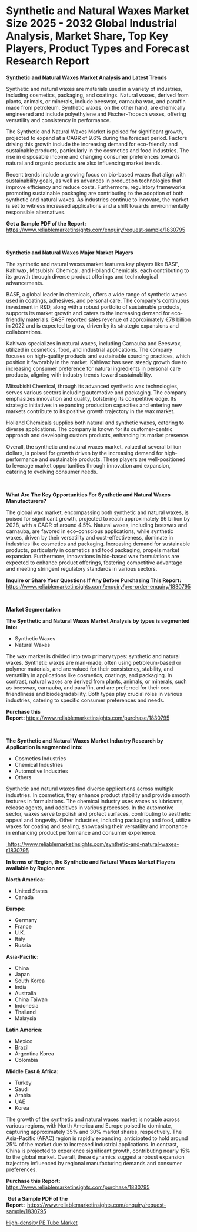 <p><h1>Synthetic and Natural Waxes Market Size 2025 - 2032 Global Industrial Analysis, Market Share, Top Key Players, Product Types and Forecast Research Report</h1></p><p><strong>Synthetic and Natural Waxes Market Analysis and Latest Trends</strong></p>
<p><p>Synthetic and natural waxes are materials used in a variety of industries, including cosmetics, packaging, and coatings. Natural waxes, derived from plants, animals, or minerals, include beeswax, carnauba wax, and paraffin made from petroleum. Synthetic waxes, on the other hand, are chemically engineered and include polyethylene and Fischer-Tropsch waxes, offering versatility and consistency in performance.</p><p>The Synthetic and Natural Waxes Market is poised for significant growth, projected to expand at a CAGR of 9.6% during the forecast period. Factors driving this growth include the increasing demand for eco-friendly and sustainable products, particularly in the cosmetics and food industries. The rise in disposable income and changing consumer preferences towards natural and organic products are also influencing market trends.</p><p>Recent trends include a growing focus on bio-based waxes that align with sustainability goals, as well as advances in production technologies that improve efficiency and reduce costs. Furthermore, regulatory frameworks promoting sustainable packaging are contributing to the adoption of both synthetic and natural waxes. As industries continue to innovate, the market is set to witness increased applications and a shift towards environmentally responsible alternatives.</p></p>
<p><strong>Get a Sample PDF of the Report:&nbsp;</strong> <a href="https://www.reliablemarketinsights.com/enquiry/request-sample/1830795?utm_campaign=3493&utm_medium=2&utm_source=Github&utm_content=ia&utm_term=03042025&utm_id=synthetic-and-natural-waxes">https://www.reliablemarketinsights.com/enquiry/request-sample/1830795</a></p>
<p>&nbsp;</p>
<p><strong>Synthetic and Natural Waxes Major Market Players</strong></p>
<p><p>The synthetic and natural waxes market features key players like BASF, Kahlwax, Mitsubishi Chemical, and Holland Chemicals, each contributing to its growth through diverse product offerings and technological advancements.</p><p>BASF, a global leader in chemicals, offers a wide range of synthetic waxes used in coatings, adhesives, and personal care. The company's continuous investment in R&D, along with a robust portfolio of sustainable products, supports its market growth and caters to the increasing demand for eco-friendly materials. BASF reported sales revenue of approximately €78 billion in 2022 and is expected to grow, driven by its strategic expansions and collaborations.</p><p>Kahlwax specializes in natural waxes, including Carnauba and Beeswax, utilized in cosmetics, food, and industrial applications. The company focuses on high-quality products and sustainable sourcing practices, which position it favorably in the market. Kahlwax has seen steady growth due to increasing consumer preference for natural ingredients in personal care products, aligning with industry trends toward sustainability.</p><p>Mitsubishi Chemical, through its advanced synthetic wax technologies, serves various sectors including automotive and packaging. The company emphasizes innovation and quality, bolstering its competitive edge. Its strategic initiatives in expanding production capacities and entering new markets contribute to its positive growth trajectory in the wax market.</p><p>Holland Chemicals supplies both natural and synthetic waxes, catering to diverse applications. The company is known for its customer-centric approach and developing custom products, enhancing its market presence. </p><p>Overall, the synthetic and natural waxes market, valued at several billion dollars, is poised for growth driven by the increasing demand for high-performance and sustainable products. These players are well-positioned to leverage market opportunities through innovation and expansion, catering to evolving consumer needs.</p></p>
<p>&nbsp;</p>
<p><strong>What Are The Key Opportunities For Synthetic and Natural Waxes Manufacturers?</strong></p>
<p><p>The global wax market, encompassing both synthetic and natural waxes, is poised for significant growth, projected to reach approximately $6 billion by 2028, with a CAGR of around 4.5%. Natural waxes, including beeswax and carnauba, are favored in eco-conscious applications, while synthetic waxes, driven by their versatility and cost-effectiveness, dominate in industries like cosmetics and packaging. Increasing demand for sustainable products, particularly in cosmetics and food packaging, propels market expansion. Furthermore, innovations in bio-based wax formulations are expected to enhance product offerings, fostering competitive advantage and meeting stringent regulatory standards in various sectors.</p></p>
<p><strong>Inquire or Share Your Questions If Any Before Purchasing This Report:</strong> <a href="https://www.reliablemarketinsights.com/enquiry/pre-order-enquiry/1830795?utm_campaign=3493&utm_medium=2&utm_source=Github&utm_content=ia&utm_term=03042025&utm_id=synthetic-and-natural-waxes">https://www.reliablemarketinsights.com/enquiry/pre-order-enquiry/1830795</a></p>
<p>&nbsp;</p>
<p><strong>Market Segmentation</strong></p>
<p><strong>The Synthetic and Natural Waxes Market Analysis by types is segmented into:</strong></p>
<p><ul><li>Synthetic Waxes</li><li>Natural Waxes</li></ul></p>
<p><p>The wax market is divided into two primary types: synthetic and natural waxes. Synthetic waxes are man-made, often using petroleum-based or polymer materials, and are valued for their consistency, stability, and versatility in applications like cosmetics, coatings, and packaging. In contrast, natural waxes are derived from plants, animals, or minerals, such as beeswax, carnauba, and paraffin, and are preferred for their eco-friendliness and biodegradability. Both types play crucial roles in various industries, catering to specific consumer preferences and needs.</p></p>
<p><strong>Purchase this Report:&nbsp;</strong><a href="https://www.reliablemarketinsights.com/purchase/1830795?utm_campaign=3493&utm_medium=2&utm_source=Github&utm_content=ia&utm_term=03042025&utm_id=synthetic-and-natural-waxes">https://www.reliablemarketinsights.com/purchase/1830795</a></p>
<p>&nbsp;</p>
<p><strong>The Synthetic and Natural Waxes Market Industry Research by Application is segmented into:</strong></p>
<p><ul><li>Cosmetics Industries</li><li>Chemical Industries</li><li>Automotive Industries</li><li>Others</li></ul></p>
<p><p>Synthetic and natural waxes find diverse applications across multiple industries. In cosmetics, they enhance product stability and provide smooth textures in formulations. The chemical industry uses waxes as lubricants, release agents, and additives in various processes. In the automotive sector, waxes serve to polish and protect surfaces, contributing to aesthetic appeal and longevity. Other industries, including packaging and food, utilize waxes for coating and sealing, showcasing their versatility and importance in enhancing product performance and consumer experience.</p></p>
<p><a href="https://www.reliablemarketinsights.com/synthetic-and-natural-waxes-r1830795?utm_campaign=3493&utm_medium=2&utm_source=Github&utm_content=ia&utm_term=03042025&utm_id=synthetic-and-natural-waxes">&nbsp;https://www.reliablemarketinsights.com/synthetic-and-natural-waxes-r1830795</a></p>
<p><strong>In terms of Region, the Synthetic and Natural Waxes Market Players available by Region are:</strong></p>
<p>
    <p> <strong> North America: </strong>
        <ul>
            <li>United States</li>
            <li>Canada</li>
        </ul>
        </p> 
    <p> <strong> Europe: </strong>
        <ul>
            <li>Germany</li>
            <li>France</li>
            <li>U.K.</li>
            <li>Italy</li>
            <li>Russia</li>
        </ul>
        </p> 
    <p> <strong> Asia-Pacific: </strong>
        <ul>
            <li>China</li>
            <li>Japan</li>
            <li>South Korea</li>
            <li>India</li>
            <li>Australia</li>
            <li>China Taiwan</li>
            <li>Indonesia</li>
            <li>Thailand</li>
            <li>Malaysia</li>
        </ul>
        </p> 
    <p> <strong> Latin America: </strong>
        <ul>
            <li>Mexico</li>
            <li>Brazil</li>
            <li>Argentina Korea</li>
            <li>Colombia</li>
        </ul>
        </p> 
    <p> <strong> Middle East & Africa: </strong>
        <ul>
            <li>Turkey</li>
            <li>Saudi</li>
            <li>Arabia</li>
            <li>UAE</li>
            <li>Korea</li>
        </ul>
    </p>
    </p>
<p><p>The growth of the synthetic and natural waxes market is notable across various regions, with North America and Europe poised to dominate, capturing approximately 35% and 30% market shares, respectively. The Asia-Pacific (APAC) region is rapidly expanding, anticipated to hold around 25% of the market due to increased industrial applications. In contrast, China is projected to experience significant growth, contributing nearly 15% to the global market. Overall, these dynamics suggest a robust expansion trajectory influenced by regional manufacturing demands and consumer preferences.</p></p>
<p><strong>Purchase this Report: </strong><a href="https://www.reliablemarketinsights.com/purchase/1830795?utm_campaign=3493&utm_medium=2&utm_source=Github&utm_content=ia&utm_term=03042025&utm_id=synthetic-and-natural-waxes">https://www.reliablemarketinsights.com/purchase/1830795</a></p>
<p>&nbsp;<strong>Get a Sample PDF of the Report:&nbsp;&nbsp;</strong><a href="https://www.reliablemarketinsights.com/enquiry/request-sample/1830795?utm_campaign=3493&utm_medium=2&utm_source=Github&utm_content=ia&utm_term=03042025&utm_id=synthetic-and-natural-waxes">https://www.reliablemarketinsights.com/enquiry/request-sample/1830795</a></p>
<p><strong></strong></p>
<p><p><a href="https://github.com/debowflaggqw/Market-Research-Report-List-1/blob/main/high-density-pe-tube-market.md?utm_campaign=3493&utm_medium=2&utm_source=Github&utm_content=ia&utm_term=03042025&utm_id=synthetic-and-natural-waxes">High-density PE Tube Market</a></p></p>